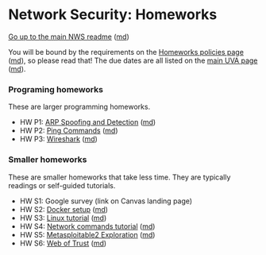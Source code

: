 Network Security: Homeworks
=========================

[Go up to the main NWS readme](../readme.html) ([md](../readme.md))

You will be bound by the requirements on the [Homeworks policies page](../uva/hw-policies.html) ([md](../uva/hw-policies.md)), so please read that!  The due dates are all listed on the [main UVA page](../uva/index.html) ([md](../uva/index.md)).


### Programing homeworks

These are larger programming homeworks.

- HW P1: [ARP Spoofing and Detection](arp/index.html) ([md](arp/index.md))
- HW P2: [Ping Commands](pingcmd/index.html) ([md](pingcmd/index.md))
- HW P3: [Wireshark](wireshark/index.html) ([md](wireshark/index.md))

### Smaller homeworks

These are smaller homeworks that take less time.  They are typically readings or self-guided tutorials.

- HW S1: Google survey (link on Canvas landing page)
- HW S2: [Docker setup](docker/index.html) ([md](docker/index.md))
- HW S3: [Linux tutorial](linux/index.html) ([md](linux/index.md))
- HW S4: [Network commands tutorial](netcmds/index.html) ([md](netcmds/index.md))
- HW S5: [Metasploitable2 Exploration](metasploit/index.html) ([md](metasploit/index.md))
- HW S6: [Web of Trust](weboftrust/index.html) ([md](weboftrust/index.md))
